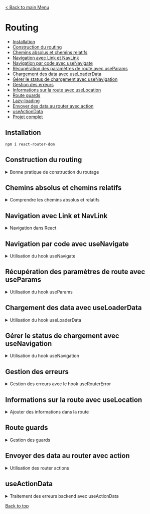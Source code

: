 [< Back to main Menu](https://github.com/gsoulie/react-resources/blob/master/react-presentation.md)    

# Routing

* [Installation](#installation)     
* [Construction du routing](#construction-du-routing)    
* [Chemins absolus et chemins relatifs](#chemins-absolus-et-chemins-relatifs)      
* [Navigation avec Link et NavLink](#navigation-avec-link-et-navlink)      
* [Navigation par code avec useNavigate](#navigation-par-code-avec-usenavigate)    
* [Récupération des paramètres de route avec useParams](#récupération-des-paramètres-de-route-avec-useparams)      
* [Chargement des data avec useLoaderData](#chargement-des-data-avec-useloaderdata)     
* [Gérer le status de chargement avec useNavigation](#gérer-le-status-de-chargement-avec-usenavigation)     
* [Gestion des erreurs](#gestion-des-erreurs)     
* [Informations sur la route avec useLocation](#informations-sur-la-route-avec-uselocation)    
* [Route guards](#route-guards)    
* [Lazy-loading](#lazy--loading)    
* [Envoyer des data au router avec action](envoyer-des-data-au-router-avec-action)     
* [useActionData](#useactiondata)    
* [Projet complet]()      

## Installation

````npm i react-router-dom````

## Construction du routing

<details>
	<summary>Bonne pratique de construction du routage</summary>
	
	### Déclaration des routes
	
	Une bonne pratique pour la construction du routage consiste à déclarer les routes dans un fichier séparé, en utilisant la fonction ````createBrowserRouter```` de react-router
	
	Voici un exemple complet de définition de routes :
	
	*route.ts*
	````typescript
	export const routes = createBrowserRouter([
  {
    path: "/",
    element: <RouteLayout />,
    errorElement: <Error />,	// gestion des erreurs (voir section dédiée)
    children: [
      {
        index: true,	// <-- spécifier la route comme index évite de re-spécifier un path = '/'
        element: <HomePage />,
      },
      {
        path: "events",
        element: <EventsLayout />,
        children: [
          {
            index: true,	// <-- /events 
            element: <EventsPage />,
            loader: eventsLoader,	// gestion du chargement des données (voir section dédiée)
          },
          {
            path: ":id",
            element: <EventDetailPage />,
			loader: EventDetailLoader
          },
          {
            path: "new",
            element: <NewEventPage />,
          },
          {
            path: ":id/edit",
            element: <EditEventPage />,
			loader: EventDetailLoader
          },
        ],
      },
    ],
  },
]);
	````
	
	Le routage précédent n'est pas totalement optimisé, on peut voir que les routes */events/:id* et */events/id/edit* partagent la même racine */events/id* ainsi que le le même loader. On pourrait donc factoriser le code et rajouter un niveau d'imbrication :
	
	*route.ts*
	````typescript
	export const routes = createBrowserRouter([
	  {
		path: "/",
		element: <RouteLayout />,
		errorElement: <Error />,	// gestion des erreurs (voir section dédiée)
		children: [
		  {
			index: true,	// <-- spécifier la route comme index évite de re-spécifier un path = '/'
			element: <HomePage />,
		  },
		  {
			path: "events",
			element: <EventsLayout />,
			children: [
			  {
				index: true,	// <-- /events 
				element: <EventsPage />,
				loader: eventsLoader,	// gestion du chargement des données (voir section dédiée)
			  },
			  {
				path: ":id",
				loader: EventDetailLoader,
				id: 'event-detail',	// <-- Lorsque plusieurs routes partagent le même loader, il faut définir un id 
				children: [
				{
					index: true,
					element: <EventDetailPage />,
					
				},
				{
					path: "edit",
					element: <EditEventPage />,
				  },
				]
			  },
			 
			  {
				path: "new",
				element: <NewEventPage />,
			  },
			  
			],
		  },
		],
	  },
	]);
	````
	
	> **IMPORTANT** : en utilisant un loader partagé entre plusieurs routes, il faut spécifier un identifiant qui servira à récupérer les données avec ````const data = useRouteLoaderData("event-detail");```` et non plus avec ````const data = useLoaderData()````
	
	
	### Routes imbriquées
	
	````typescript
	const router = createBrowserRouter([
		{
			path: '/',
			element: <RootLayout />,
			children: [
				{ path: '/', element: <HomePage /> },
				{ path: '/products', element: <Products /> }
			]
		},{
			path: '/admin',
			element: <Admin />
		}
	])
	````
	
	### Route par défaut

	La route par défaut (i.e '**' sous Angular) se définie par le chemin ````/*````. Tout comme Angular, cette route doit être la dernière spécifiée.

	````typescript
	<Route path="/*" element={
	  <h1>Erreur 404</h1>
	} />
	````
	
	### Cablage du router
	
	Le router principal peut être ajouté soit dans le fichier **main.tsx** ou **App.tsx**
	
	*Intégration dans le App.tsx*
	````typescript
	import { RouterProvider } from "react-router-dom";
	import { routes } from "./routing/route";

	function App() {
	  const router = routes;

	  return <RouterProvider router={router}></RouterProvider>;
	}
	````
	
	*Intégration dans le main.tsx*
	````typescript
	````
	
	### Router Outlet
	
	Le dernier élément indispensable au routage est l'ajout de l'élément ````<Outlet />````
	
	*RouteLayout.tsx*
	````typescript
	import { Outlet } from "react-router-dom";

	export const RouteLayout = () => {
	  return (
		<>
		  <MainNavigation />
		  <Outlet />
		</>
	  );
	};
	````
	
	[Back to top](#routing)     
	
</details>


## Chemins absolus et chemins relatifs

<details>
	<summary>Comprendre les chemins absolus et relatifs</summary>

* chemins absolus : commençent par un "/"
* chemins relatifs : ne commençent **pas** par un "/" est sont **concaténés à la route parent**

*Chemins absolus*
````typescript
const router = createBrowserRouter([
{
	path: '/',
 	element: <RootLayout />,
	errorElement: <GlobalErrorPage />,
	children: [
		{ path: '/', element: <HomePage /> },
		{ path: '/products', element: <Products />, errorElement: <ProductErrorPage /> }
	]
}
])
````

*Chemins relatifs*
````typescript
const router = createBrowserRouter([
{
	path: '/root',
 	element: <RootLayout />,
	errorElement: <GlobalErrorPage />,
	children: [
		{ path: '', element: <HomePage /> },
		{ path: 'products', element: <Products />,
		{ path: 'products/:id', element: <ProductsDetail /> }
	]
}
])
````

### path ..

Il existe une manière simple de remonter à la route **parente** supérieure, via la route relative **..**

````typescript
<Link to="..">Back</Link>
````

> par défaut, la propriété ````relative```` est positionnée à ````route````

En considérant le routage précédent : 

````typescript
const router = createBrowserRouter([
{
	path: '/root',
 	element: <RootLayout />,
	errorElement: <GlobalErrorPage />,
	children: [
		{ path: '', element: <HomePage /> },
		{ path: 'products', element: <Products />,
		{ path: 'products/:id', element: <ProductsDetail /> }
	]
}
])
````

````to=".."```` nous ramènera sur ````/root```` et non pas sur ````/products```` qui est une route "soeur", non parent.

En modifiant la propriété ````relative```` avec la valeur ````path````, le router va désormais regarder la route active et lui retirer un segment

````typescript
<Link to=".." relative="path">Back</Link>
````
Le bouton Back nous ramène maintenant sur la route ````/products````


[Back to top](#routing)    

</details>

## Navigation avec Link et NavLink

<details>
  <summary>Navigation dans React</summary>
Tout comme Angular / Vue, utiliser une balise 

````html
<a href="">
````
permet de naviguer entre les routes mais a pour inconvénient de déclencher un rafraichissement de toute la page.

Avec React Router on va donc utiliser l'élément ````<Link>````

````tsx
import { Route, Routes, Link } from 'react-router-dom';

return (
	<nav>
		<Link to="/">Accueil</Link>&nbsp;|&nbsp;
		<Link to="/users">Utilisateurs</Link>&nbsp;|&nbsp;
		<Link to="/profile/1234545">Profil</Link>
	</nav>
)
````

### Elément NavLink

L'élément *NavLink* est **smiliaire** à l'élément *Link*, à la différence qu'il permet de paramétrer la classe css en fonction de si le lien est actif ou non 

````tsx
import { Route, Routes, NavLink  } from 'react-router-dom';

return (
	<nav>
		<NavLink to="/" className={({isActive}) => (isActive ? 'activeLink' : undefined)} end="true">Accueil</NavLink>
		<NavLink to="/users" className={({isActive}) => (isActive ? 'activeLink' : undefined)} end="true">Utilisateurs</NavLink>
		<NavLink to="/profile/1234545" style={{({isActive}) => (isActive ? (color: 'red') : undefined)}}>Profil</NavLink>
	</nav>
)
````

> Remarque importante : par défaut, le router regarde si la route demandée **commence** par la chaîne spécifiée dans l'attribut **to**. De cette manière, **toutes** les routes correspondantes à ce motif seront marquées comme *active*. Dans l'exemple, la première route étant la toute "/", alors toutes les routes seront marquées comme active. Ceci étant un problème, il faut alors renseigner la propriété **end** à *true* pour éviter de marquer toutes les routes comme active. Pour les routes ayant un path "unique', il n'est pas nécessaire de spécifier l'attribut *end*

[Back to top](#routing)    

</details>

## Navigation par code avec useNavigate

<details>
	<summary>Utilisation du hook useNavigate</summary>
	
	````tsx
	export default function Cart() {
	  const navigate = useNavigate();
	  
	  return (
		<div>
		  <h3>Votre panier</h3>
		  <button onClick={() => navigate('/')}>Retour accueil</button>
		</div>
	  )
	}
	````
	
	[Back to top](#routing)     
	
</details>

## Récupération des paramètres de route avec useParams

<details>
	<summary>Utilisation du hook useParams</summary>
	
	Voici comment récupérer le paramètre *id* de la route suivante : ````"/profile/:id"```` avec le hook *useParams*
	
	````typescript
	import { useParams } from 'react-router-dom';	// <-- importer le hook useParams

	export default function Profile() {
	  const routeParams = useParams();

	  return (
		<div>
		  <h2>Votre profil</h2>
		  <h4>Utilisateur N°#{ routeParams.id }</h4>
		</div>
	  )
	}
	````
	
	[Back to top](#routing)     
	
</details>

## Chargement des data avec useLoaderData

<details>
	<summary>Utilisation du hook useLoaderData</summary>
	
	useLoaderData est un hook de React Router. Il permet de déclencher un chargement de data lors de l'activation d'une route. les fonctions loader sont chargées au moment où l'on commence à naviguer, et donc pas après que la page ait été rendue, mais **avant** qu'on arrive sur la parge
	
	Pour simplifier l'écriture d'un composant ayant un chargement de données dans son initialisation et par conséquent, se passer de l'utilisation d'un *useEffect*, il est possible de déclarer une fonction loader directement dans le composant (ou dans un service).
	Cette fonction pourra ensuite être déclenchée directement dans le fichier de routing lors de la navigation vers ce composant.
	
	*EventPage.tsx*
	````typescript
	import EventsList from "../../components/EventsList";
	import "./Event.css";
	import { useLoaderData } from "react-router-dom";

	export const EventsPage = () => {
	  const data = useLoaderData();	// <-- récupérer le résultat de la fonction loader
	  const fetchedEvents = data.events;

	  return (
		<>
		  <EventsList events={fetchedEvents} />
		</>
	  );
	};

	/**
	 * Fonction loader : fait un appel http qui récupère les data ou retourne une erreur
	 **/
	export const loader = async ({ request, params }) => {
	  // const eventId = params.id	// <-- récupérer l'éventuel paramètre de route
	  
	  const response = await fetch("http://localhost:8080/events");

	  if (!response.ok) {
		throw new Response(JSON.stringify({ message: "Something went wrong" }), {
		  status: 500,
		});
	  } else {
		return response;
	  }
	};

	````
	
	> **Note** : la fonction ````loader = async ({ request, params })```` accepte 2 paramètres dont ````params```` qui permet de récupérer l'éventuel paramètre dynamique de la route. Car pour rappel, les hooks ne sont **pas accessibles** en dehors des composants. En l'occurrence une fonction loader n'est **pas** un composant react
	
	*routes.tsx*
	````typescript
	import { EventsPage, loader as eventsLoader } from "../pages/Event/EventsPage";

export const routes = createBrowserRouter([
  {
    path: "/",
    element: <RouteLayout />,
    errorElement: <Error />,
    children: [
      {
        index: true,
        element: <HomePage />,
      },
      {
        path: "events",
        element: <EventsLayout />,
        children: [
          {
            index: true,
            element: <EventsPage />,
            loader: eventsLoader,	// <-- déclencheur de la fonction loader
          },
        ],
      },
    ],
  },
]);
	````
	
	[Back to top](#routing)     
	
</details>

## Gérer le status de chargement avec useNavigation

<details>
	<summary>Utilisation du hook useNavigation</summary>
	
	Le hook *useNavigation* permet de récupérer entre autre le **state** (````state: "idle" | "loading" | "submitting"````) de la navigation en cours. Ceci nous permet de pouvoir afficher un feedback à l'utilisateur en fonction de ce state.
	
	````typescript
	import { Outlet, useNavigation } from "react-router-dom";

	export const RouteLayout = () => {
	  const navigation = useNavigation();
	  return (
		<>
		  <MainNavigation />
		  {navigation.state === "loading" && <p>Loading...</p>}
		  <Outlet />
		</>
	  );
	};
	````
	
	[Back to top](#routing)     
	
</details>

## Gestion des erreurs

<details>
	<summary>Gestion des erreurs avec le hook useRouterError</summary>
	
	Il est possible de gérer les erreurs depuis le fichier de routing via la propriété ````errorElement````. Chaque route peut avoir son propre élément, et c'est celui qui est le plus proche de la route qui sera déclenché.
	
	*routes.tsx*
	````typescript
	export const routes = createBrowserRouter([
	{
		path: "/",
		element: <RouteLayout />,
		errorElement: <Error />,	// <-- Elément error
		children: [...]
	})]
	````
	
	> Bonne pratique : créer une page Error générique composée d'un composant layout gérant l'affichage de l'erreur (voir exemple ci-dessous)
	
	*Error.tsx*
	````typescript
	import React from "react";
	import { PageContent } from "./PageContent";
	import { useRouteError } from "react-router-dom";

	export const Error = () => {
	  const error = useRouteError();	// <-- permet de récupérer les informations relatives à l'erreur levée durant le routage

	  let title = "An error occurred !";
	  let message = "Something went wrong";

	  if (error.status === 500) {
		// message = JSON.parse(error.data).message;	// voir methode 1 du loader ci-après : JSON.parse car l'erreur a été stringifier depuis le loader
		message = error.data.message					// voir methode 2 du loader ci-après (à préférer)
	  }
	  if (error.status === 404) {
		title = "404 - Not Found !";
		message = "Could not find resource or page !";
	  }
	  return (
		<>
		  <MainNavigation />
		  <PageContent title={title}>
			<p>{message}</p>
		  </PageContent>
		</>
	  );
	};
	````
	
	*PageContent.tsx*
	````typescript
	export const PageContent = ({ title, children }) => {
	  return (
		<div>
		  <h1>{title}</h1>
		  {children}
		</div>
	  );
	};
	````
	
	
	*Exemple de gestion d'erreur déclenchée dans le loader lors du routage*
	````typescript
	import { json } from "react-router-dom";
	
	export const loader = async () => {
	  const response = await fetch("http://localhost:8080/events");

	  if (!response.ok) {
		// --> Gestion de l'erreur remontée au router
		
		// methode 1 - Response
		// throw new Response(JSON.stringify({ message: "Something went wrong" }), {
		//   status: 500,
		// });
		
		// methode 2 - json
		throw json({ message: 'Could not fetch events' }, { status: 500 })
	  } else {
		return response;
	  }
	};
	````
	
	[Back to top](#routing)     

</details>

## Informations sur la route avec useLocation

<details>
  <summary>Ajouter des informations dans la route</summary>
	
L'utilisation du hook **useLocation** de *react-router-dom* permet de récupérer certaines informations sur la route

````tsx
import React from 'react'
import { useLocation } from 'react-router-dom';

export default function Cart() {
  const locationInfo = useLocation();
  console.log(locationInfo);
  
  return ()
}
````

Les informations retournées sont les suivantes :

````
hash: ""	// si on souhaite atteindre une ancre particulière
key: "ug7pqwxz"		// clé unique de la route
pathname: "/profile/1234545/cart"
search: ""		// paramètres de requête ex avec '?param=valeur'
state: null		// state passé en paramètre de navigation
````
  
[Back to top](#routing)     	

</details>

## Route guards

<details>
  <summary>Gestion des guards</summary>
	
	// WORK IN PROGRESS...
	
[Back to top](#routing)     

</details>


## Envoyer des data au router avec action

<details>
	<summary>Utilisation des router actions</summary>
	
	Il est possible d'envoyer des données au backend via des *actions* déclenchées lors du routage. On utilise pour cela le paramètre ````action```` des routes
	
	**Déclaration de l'action dans la route**
	
	*routes.tsx*
````typescript
import { action as newEventAction } from '../Components/NewEvent.tsx';
...
 {
	path: "new",
	element: <NewEventPage />,
	action: newEventAction
},
````

**Implémentation de l'action dans le composant**

*NewEventPage.tsx*
````typescript
import { json, redirect } from "react-router-dom";
import { EventForm } from "../../components/EventForm";

export const NewEventPage = () => {
  return <EventForm />;
};

/**
 * Fonction action
 **/
export const action = async ({ request, params }) => {
  const data = await request.formData(); // récupère les données du formulaire concerné

  const eventData = {
    title: data.get("title"),
    image: data.get("image"),
    date: data.get("date"),
    description: data.get("description"),
  };

  const response = await fetch("http://localhost:8080/events", {
    method: "POST",
    headers: {
      "Content-Type": "application/json",
    },
    body: JSON.stringify(eventData),
  });

  if (!response.ok) {
    throw json({ message: "Could not save event" }, { status: 500 });
  }

  return redirect("/events"); // redirige automatiquement sur la page après traitement
};
````

> Le fonctionnement est similaire au *loader*, on déclare une fonction (qui envoi des données au backend par exemple) depuis un composant, et cette dernière sera déclenchée par le routage.

**Création du formulaire**

*EventForm.tsx*
````typescript
import { Form, useNavigate } from "react-router-dom";

export const EventForm = ({ method, event }) => {

  return (
    <Form method="post">
      <p>
        <label htmlFor="title">Title</label>
        <input
          id="title"
          type="text"
          name="title"
          required
          defaultValue={event ? event.title : ""}
        />
      </p>
	  
      <!-- etc ... -->
	  
      <div className={classes.actions}>
        <button type="button" onClick={cancelHandler}>
          Cancel
        </button>
        <button>Save</button>
      </div>
    </Form>
  );
};

````

[Back to top](#routing)     

### Spécificité des formulaires associés

Il est nécessaire de remplacer les balises ````<form>```` classiques par des balises ````<Form method='post'>``` provenant de *react-router-dom*. Ensuite il faut s'assurer que chaque champ de saisi possède bien un attribut **name**

Ainsi, la sousmission du formulaire déclenchera automatiquement l'action associée à la **route active** et aura en paramètre tous les champs du formulaire.

### Déclenchement manuel d'une action associée à la route

<details>
	<summary>Utilisation du hook useSubmit</summary>
	
	Il est aussi possible de déclencher une action **manuellement** via le hook ````useSubmit````qui prend en paramètre les éventuelles données à fournir à l'action, et les options.

Exemple : ici un bouton *delete* permet de supprimer un élément. 

````typescript
import { Link, useSubmit } from "react-router-dom";

function EventItem({ event }) {
  const submit = useSubmit();

  const  startDeleteHandler = () => {
    const proceed = window.confirm('Are you sure ?');

    if (!proceed) {
      return false;
    }

    submit(null, { method: 'DELETE' });
  }
}
````

*action correspondante*
````typescript
/** route.ts **/
/*{
	index: true,
	element: <EventDetailPage />,
	action: deleteAction,
}*/
			  
export const deleteAction = async ({ request, params }) => {
  const eventId = params.id; // récupération du paramètre de la route

  const response = await fetch(`http://localhost:8080/events/${eventId}`, {
    method: request.method, // récupère la méthode spécifiée lors de l'appel. On pourrait aussi mettre 'DELETE'
  });

  if (!response.ok) {
    throw json(
      { message: "Could not delete selected event." },
      { status: 500 }
    );
  }
  
  redirect('/events');
};
````

[Back to top](#routing)     

</details>

### Déclenchement manuel d'une action par un composant non attaché à cette route

<details>
	<summary>Utilisation du hook useFetcher</summary>
	
	n'initialise pas de transition vers une autre route
	
	*routes.tsx*
	````typescript
	...
	{
        path: "newsletter",
        element: <NewsletterPage />,
        action: newsletterAction,
      },
	````
	
	Soit le composant suivant, intégré à la fois sur la page *NewsletterPage* (dont l'action *newsletterAction* est associée à la route), et également intégré dans le menu de navigation global de l'application.
	
	Dans le cas d'une sousmission du formulaire via le composant intégré dans la navigation générale de l'application, nous devons pouvoir déclencher l'action ````newsletterAction```` depuis une route totalement différente de celle associée à l'action, ici ````/newsletter````.
	Pour ce faire, il faut utiliser le hook ````useFetcher```` et modifier la balise ````<form>````par ````<fetcher.Form action="/newsletter" method="post">````.
	
	> note : En utilisant ````<Form action="/newsletter" method="post">````, la sousmission entrainerait un déclenchement du routage vers la route ````/newsletter````, ce qui n'est pas souhaitable dans le cas d'une utilisation de l'action depuis une autre route, on ne souhaite pas changer de page.
	
	*NewsletterSignup.tsx*
	````typescript
	import { useFetcher } from "react-router-dom";

export const NewsletterSignup = () => {
  const fetcher = useFetcher();

  /* === propriétés intéressantes === */
  // fetcher.state
  // fetcher.data

  return (
    <fetcher.Form
      method="post"
      action="/newsletter"
      className={classes.newsletter}
    >
      <input
        type="email"
        placeholder="Sign up for newsletter..."
        aria-label="Sign up for newsletter"
      />
      <button>Sign up</button>
    </fetcher.Form>
  );
};
	````
	
</details>

[Back to top](#routing)     

</details>


## useActionData

<details>
	<summary>Traitement des erreurs backend avec useActionData</summary>
	
	Ce hook permet de récupérer les éventuelles erreurs levées par le backend et d'y réagir
	
	Imaginons que le backend fournisse une api *POST* permettant d'avjouter un nouvel event avec un titre, image, date, description. Cette api contrôle la validité des champs avant d'ajouter la donnée en base. En cas de non conformité, elle retournera une erreur ````422```` avec un objet error contenant la liste des champs en défaut
	
	*structure de l'api*
	````typescript
	router.post('/', async (req, res, next) => {
  const data = req.body;

  let errors = {};

  if (!isValidText(data.title)) {
    errors.title = 'Invalid title.';
  }

  if (!isValidText(data.description)) {
    errors.description = 'Invalid description.';
  }

  if (!isValidDate(data.date)) {
    errors.date = 'Invalid date.';
  }

  if (!isValidImageUrl(data.image)) {
    errors.image = 'Invalid image.';
  }

  if (Object.keys(errors).length > 0) {
    return res.status(422).json({
      message: 'Adding the event failed due to validation errors.',
      errors,
    });
  }

  try {
    await add(data);
    res.status(201).json({ message: 'Event saved.', event: data });
  } catch (error) {
    next(error);
  }
});
	````
	
	Notre frontend expose le formulaire suivant :
	
	````typescript
	import {
  Form,
  json,
  redirect,
  useActionData,
  useNavigate,
  useNavigation,
} from "react-router-dom";

export const EventForm = ({ method, event }) => {
  const navigate = useNavigate();

  const navigation = useNavigation();
  const isSubmitting = navigation.state === "submitting";

  const data = useActionData(); // <-- récupération des données de l'action la plus proche

  function cancelHandler() {
    navigate("..");
  }

  return (
    <Form method={method} className={classes.form}>
      {/* Traitement des erreurs de validation provenant du backend, récupérée par useActionData */}
      {data && data.errors && (
        <ul>
          {Object.values(data.errors).map((err) => (
            <li key={err}>{err}</li>
          ))}
        </ul>
      )}

      <p>
        <label htmlFor="title">Title</label>
        <input
          id="title"
          type="text"
          name="title"
          required
          defaultValue={event ? event.title : ""}
        />
      </p>
	  
	  <!-- Autres champs ... -->
	  
      <div className={classes.actions}>
        <button type="button" disabled={isSubmitting} onClick={cancelHandler}>
          Cancel
        </button>
        <button disabled={isSubmitting}>
          {isSubmitting ? "Submitting..." : "Save"}
        </button>
      </div>
    </Form>
  );
};

export const action = async ({ request, params }) => {
  const data = await request.formData(); // récupère les données du formulaire concerné

  const eventData = {
    title: data.get("title"),
    image: data.get("image"),
    date: data.get("date"),
    description: data.get("description"),
  };

  let url = "http://localhost:8080/events";

  if (request.method === "PATCH") {
    // test sur lowercase important !!
    url += `/${params.id}`;
  }

  const response = await fetch(url, {
    method: request.method, // props venant du composant EventForm
    headers: {
      "Content-Type": "application/json",
    },
    body: JSON.stringify(eventData),
  });

  // Voir projet backend code retour 442 si champs formulaire non valides
  if (response.status === 422) {
    return response;
  }

  if (!response.ok) {
    throw json({ message: "Could not save event" }, { status: 500 });
  }

  return redirect("/events"); // redirige automatiquement sur la page après traitement
};
	````
	
	**Les parties importantes** sont le feedback utilisateur géré avec 
	
	````typescript
	 {/* Traitement des erreurs de validation provenant du backend, récupérée par useActionData */}
      {data && data.errors && (
        <ul>
          {Object.values(data.errors).map((err) => (
            <li key={err}>{err}</li>
          ))}
        </ul>
      )}
	````
	  
	Ainsi que l'interception de l'erreur ````422```` dans l'action 
	
	````typescript
	 // Voir projet backend code retour 442 si champs formulaire non valides
	  if (response.status === 422) {
		return response;
	  }
	````
	
</details>

[Back to top](#routing)     
